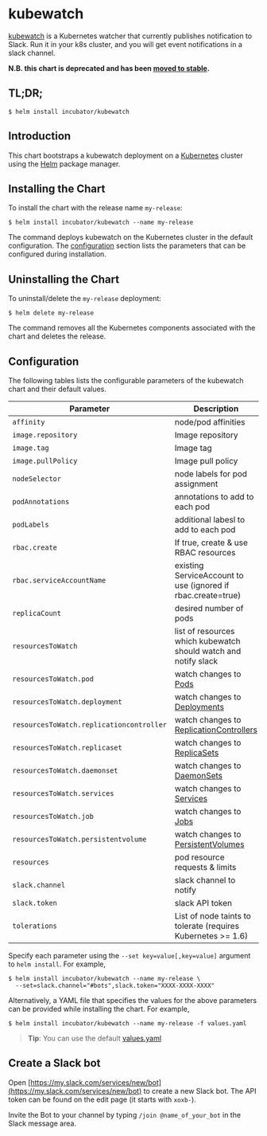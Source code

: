 # kubewatch

[kubewatch](https://github.com/skippbox/kubewatch) is a Kubernetes watcher that currently publishes notification to Slack. Run it in your k8s cluster, and you will get event notifications in a slack channel.

**N.B. this chart is deprecated and has been [moved to stable](../../stable/kubewatch).**

## TL;DR;

```console
$ helm install incubator/kubewatch
```

## Introduction

This chart bootstraps a kubewatch deployment on a [Kubernetes](http://kubernetes.io) cluster using the [Helm](https://helm.sh) package manager.

## Installing the Chart

To install the chart with the release name `my-release`:

```console
$ helm install incubator/kubewatch --name my-release
```

The command deploys kubewatch on the Kubernetes cluster in the default configuration. The [configuration](#configuration) section lists the parameters that can be configured during installation.

## Uninstalling the Chart

To uninstall/delete the `my-release` deployment:

```console
$ helm delete my-release
```

The command removes all the Kubernetes components associated with the chart and deletes the release.

## Configuration

The following tables lists the configurable parameters of the kubewatch chart and their default values.

Parameter | Description | Default
--- | --- | ---
`affinity` | node/pod affinities | None
`image.repository` | Image repository | `tuna/kubewatch`
`image.tag` | Image tag | `v0.0.3`
`image.pullPolicy` | Image pull policy | `IfNotPresent`
`nodeSelector` | node labels for pod assignment | `{}`
`podAnnotations` | annotations to add to each pod | `{}`
`podLabels` | additional labesl to add to each pod | `{}`
`rbac.create` | If true, create & use RBAC resources | `false`
`rbac.serviceAccountName` | existing ServiceAccount to use (ignored if rbac.create=true) | `default`
`replicaCount` | desired number of pods | `1`
`resourcesToWatch` | list of resources which kubewatch should watch and notify slack | `{pod: true, deployment: true}`
`resourcesToWatch.pod` | watch changes to [Pods](https://kubernetes.io/docs/concepts/workloads/pods/pod-overview/) | `true`
`resourcesToWatch.deployment` | watch changes to [Deployments](https://kubernetes.io/docs/concepts/workloads/controllers/deployment/) | `true`
`resourcesToWatch.replicationcontroller` | watch changes to [ReplicationControllers](https://kubernetes.io/docs/concepts/workloads/controllers/replicationcontroller/) | `false`
`resourcesToWatch.replicaset` | watch changes to [ReplicaSets](https://kubernetes.io/docs/concepts/workloads/controllers/replicaset/) | `false`
`resourcesToWatch.daemonset` | watch changes to [DaemonSets](https://kubernetes.io/docs/concepts/workloads/controllers/daemonset/) | `false`
`resourcesToWatch.services` | watch changes to [Services](https://kubernetes.io/docs/concepts/services-networking/service/) | `false`
`resourcesToWatch.job` | watch changes to [Jobs](https://kubernetes.io/docs/concepts/workloads/controllers/jobs-run-to-completion/) | `false`
`resourcesToWatch.persistentvolume` | watch changes to [PersistentVolumes](https://kubernetes.io/docs/concepts/storage/persistent-volumes/) | `false`
`resources` | pod resource requests & limits | `{}`
`slack.channel` | slack channel to notify | `""`
`slack.token` | slack API token | `""`
`tolerations` | List of node taints to tolerate (requires Kubernetes >= 1.6) | `[]`

Specify each parameter using the `--set key=value[,key=value]` argument to `helm install`. For example,

```console
$ helm install incubator/kubewatch --name my-release \
  --set=slack.channel="#bots",slack.token="XXXX-XXXX-XXXX"
```

Alternatively, a YAML file that specifies the values for the above parameters can be provided while installing the chart. For example,

```console
$ helm install incubator/kubewatch --name my-release -f values.yaml
```

> **Tip**: You can use the default [values.yaml](values.yaml)

## Create a Slack bot

Open [https://my.slack.com/services/new/bot](https://my.slack.com/services/new/bot) to create a new Slack bot.
The API token can be found on the edit page (it starts with `xoxb-`).

Invite the Bot to your channel by typing `/join @name_of_your_bot` in the Slack message area.
